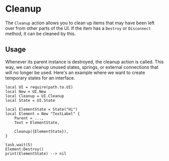 # Cleanup

The `Cleanup` action allows you to clean up items that may have been left over from other parts of the UI. If the item has a `Destroy` or `Disconnect` method, it can be cleaned by this.

## Usage

Whenever its parent instance is destroyed, the cleanup action is called. This way, we can cleanup unused states, springs, or external connections that will no longer be used. Here's an example where we want to create temporary states for an interface.

```luau
local UI = require(path.to.UI)
local New = UI.New
local Cleanup = UI.Cleanup
local State = UI.State

local ElementState = State("Hi")
local Element = New "TextLabel" {
    Parent = ...,
    Text = ElementState,
    
    Cleanup({ElementState}),
}

task.wait(5)
Element:Destroy()
print(ElementState) --> nil
```
